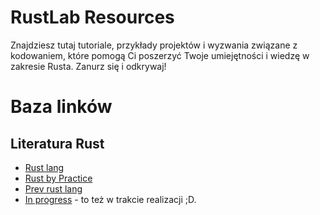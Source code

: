 # RustLab Resources
Znajdziesz tutaj tutoriale, przykłady projektów i wyzwania związane z kodowaniem, które pomogą Ci poszerzyć Twoje umiejętności i wiedzę w zakresie Rusta. Zanurz się i odkrywaj!

# Baza linków

## Literatura Rust

- [Rust lang](https://doc.rust-lang.org/book/)
- [Rust by Practice](https://doc.rust-lang.org/book/)
- [Prev rust lang](https://prev.rust-lang.org/pl-PL/documentation.html)
- [In progress](https://in-progress.in-progress.in/) - to też w trakcie realizacji ;D.
